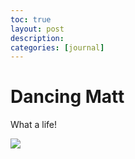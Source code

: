 ```yaml
---
toc: true
layout: post
description:
categories: [journal]
---
```

# Dancing Matt

What a life!

[![](https://img.youtube.com/vi/zlfKdbWwruY/0.jpg)](https://www.youtube.com/watch?v=zlfKdbWwruY)
